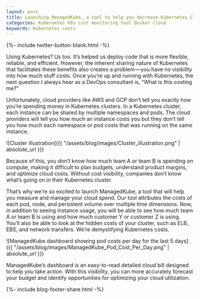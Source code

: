 ```yaml
---
layout: post
title: Launching ManagedKube, a tool to help you decrease Kubernetes Cloud Costs
categories: Kubernetes k8s cost monitoring tool Docker cloud
keywords: Kubernetes costs
---
```

{%- include twitter-button-blank.html -%}

Using Kubernetes? Us too. It’s helped us deploy code that is more flexible, reliable, and efficient. However, the inherent sharing nature of Kubernetes that facilitates these benefits also creates a problem — you have no visibility into how much stuff costs. Once you’re up and running with Kubernetes, the next question I always hear as a DevOps consultant is, “What is this costing me?”

Unfortunately, cloud providers like AWS and GCP don’t tell you exactly how you’re spending money in Kubernetes clusters. In a Kubernetes cluster, each instance can be shared by multiple namespaces and pods. The cloud providers will tell you how much an instance costs you but they don’t tell you how much each namespace or pod costs that was running on the same instance.

![Cluster illustration]({{ "/assets/blog/images/Cluster_illustration.png" | absolute_url }})

Because of this, you don’t know how much team A or team B is spending on compute, making it difficult to plan budgets, understand product margins, and optimize cloud costs. Without cost visibility, companies don’t know what’s going on in their Kubernetes cluster.

That’s why we’re so excited to launch ManagedKube, a tool that will help you measure and manage your cloud spend. Our tool attributes the costs of each pod, node, and persistent volume over multiple time dimensions. Now, in addition to seeing instance usage, you will be able to see how much team A or team B is using and how much customer Y or customer Z is using. You’ll also be able to look at the hidden costs of your cluster, such as ELB, EBS, and network transfers. We’re demystifying Kubernetes costs.

![ManagedKube dashboard showing pod costs per day for the last 5 days]({{ "/assets/blog/images/ManagedKube_Pod_Cost_Per_Day.png" | absolute_url }})

ManagedKube’s dashboard is an easy-to-read detailed cloud bill designed to help you take action. With this visibility, you can more accurately forecast your budget and identify opportunities for optimizing your cloud utilization.

<!-- Blog footer share -->
{%- include blog-footer-share.html -%}
